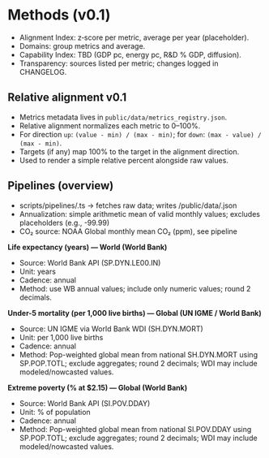 # Methods (v0.1)

- Alignment Index: z‑score per metric, average per year (placeholder).
- Domains: group metrics and average.
- Capability Index: TBD (GDP pc, energy pc, R&D % GDP, diffusion).
- Transparency: sources listed per metric; changes logged in CHANGELOG.

## Relative alignment v0.1
- Metrics metadata lives in `public/data/metrics_registry.json`.
- Relative alignment normalizes each metric to 0–100%.
- For direction `up`: `(value - min) / (max - min)`; for `down`: `(max - value) / (max - min)`.
- Targets (if any) map 100% to the target in the alignment direction.
- Used to render a simple relative percent alongside raw values.

## Pipelines (overview)
- scripts/pipelines/<metric>.ts → fetches raw data; writes /public/data/<metric>.json
- Annualization: simple arithmetic mean of valid monthly values; excludes placeholders (e.g., -99.99)
- CO₂ source: NOAA Global monthly mean CO₂ (ppm), see pipeline

**Life expectancy (years) — World (World Bank)**
- Source: World Bank API (SP.DYN.LE00.IN)
- Unit: years
- Cadence: annual
- Method: use WB annual values; include only numeric values; round 2 decimals.

**Under-5 mortality (per 1,000 live births) — Global (UN IGME / World Bank)**
- Source: UN IGME via World Bank WDI (SH.DYN.MORT)
- Unit: per 1,000 live births
- Cadence: annual
- Method: Pop-weighted global mean from national SH.DYN.MORT using SP.POP.TOTL; exclude aggregates; round 2 decimals; WDI may include modeled/nowcasted values.

**Extreme poverty (% at $2.15) — Global (World Bank)**
- Source: World Bank API (SI.POV.DDAY)
- Unit: % of population
- Cadence: annual
- Method: Pop-weighted global mean from national SI.POV.DDAY using SP.POP.TOTL; exclude aggregates; round 2 decimals; WDI may include modeled/nowcasted values.
